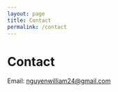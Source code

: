 ```yaml
---
layout: page
title: Contact
permalink: /contact
---
```


# Contact

Email: nguyenwilliam24@gmail.com
